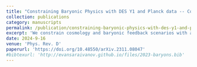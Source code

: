 ```yaml
---
title: "Constraining Baryonic Physics with DES Y1 and Planck data -- Combining Galaxy Clustering, Weak Lensing, and CMB Lensing"
collection: publications
category: manuscripts
permalink: /publication/constraining-baryonic-physics-with-des-y1-and-planck-data
excerpt: 'We constrain cosmology and baryonic feedback scenarios with a joint analysis of weak lensing, galaxy clustering, cosmic microwave background (CMB) lensing, and their cross-correlations (so-called 6×2) using data from the Dark Energy Survey (DES) Y1 and the Planck satellite mission. Noteworthy features of our 6×2 pipeline are: We extend CMB lensing cross-correlation measurements to a band surrounding the DES Y1 footprint (a ∼25% gain in pairs), and we develop analytic covariance capabilities that account for different footprints and all cross-terms in the 6×2 analysis. We also measure the DES Y1 cosmic shear two-point correlation function (2PCF) down to 0.′25, but find that going below 2.′5 does not increase cosmological information due to shape noise. We model baryonic physics uncertainties via the amplitude of Principal Components (PCs) derived from a set of hydro-simulations. Given our statistical uncertainties, varying the first PC amplitude Q1 is sufficient to model small-scale cosmic shear 2PCF. For DES Y1+Planck 6×2 we find S8=0.799±0.016, comparable to the 5×2 result of DES Y3+SPT/Planck S8=0.773±0.016. Combined with our most informative cosmology priors -- baryon acoustic oscillation (BAO), big bang nucleosynthesis (BBN), type Ia supernovae (SNe Ia), and Planck 2018 EE+lowE, we measure S8=0.817±0.011. Regarding baryonic physics constraints, our 6×2 analysis finds Q1=2.8±1.8. Combined with the aforementioned priors, it improves the constraint to Q1=3.5±1.3. For comparison, the strongest feedback scenario considered in this paper, the cosmo-OWLS AGN (ΔTheat=108.7 K), corresponds to Q1=5.84. '
date: 2024-9-16
venue: 'Phys. Rev. D'
paperurl: 'https://doi.org/10.48550/arXiv.2311.08047'
#bibtexurl: 'http://evansaraivanov.github.io/files/2023-baryons.bib'
---
```


